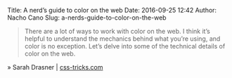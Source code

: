 Title: A nerd’s guide to color on the web
Date: 2016-09-25 12:42
Author: Nacho Cano
Slug: a-nerds-guide-to-color-on-the-web

> There are a lot of ways to work with color on the web. I think it’s helpful
> to understand the mechanics behind what you’re using, and color is no
> exception. Let’s delve into some of the technical details of color on the
> web.

» Sarah Drasner | [css-tricks.com][]

  [css-tricks.com]: https://css-tricks.com/nerds-guide-color-web/
    "A nerd’s guide to color on the web"
